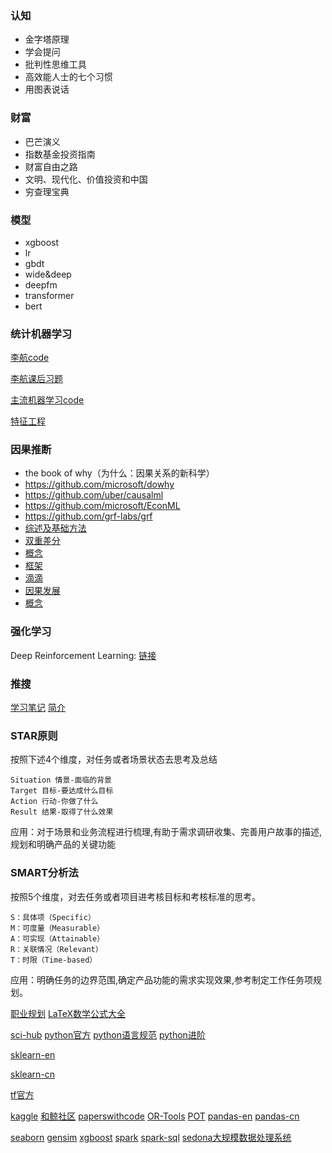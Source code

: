 ### 认知
- 金字塔原理
- 学会提问
- 批判性思维工具
- 高效能人士的七个习惯
- 用图表说话

### 财富
- 巴芒演义
- 指数基金投资指南
- 财富自由之路
- 文明、现代化、价值投资和中国
- 穷查理宝典

### 模型
- xgboost
- lr
- gbdt
- wide&deep
- deepfm
- transformer
- bert

### 统计机器学习

[李航code](https://github.com/fengdu78/lihang-code)

[李航课后习题](https://datawhalechina.github.io/statistical-learning-method-solutions-manual/#/part01/chapter04/ch04)

[主流机器学习code](https://github.com/zhulei227/ML_Notes)

[特征工程](https://www.zhihu.com/question/29316149)

### 因果推断
- the book of why（为什么：因果关系的新科学）
- https://github.com/microsoft/dowhy
- https://github.com/uber/causalml
- https://github.com/microsoft/EconML
- https://github.com/grf-labs/grf
- [综述及基础方法](https://zhuanlan.zhihu.com/p/258562953)
- [双重差分](https://zhuanlan.zhihu.com/p/400085535)
- [概念](https://zhuanlan.zhihu.com/p/449976773)
- [框架](https://zhuanlan.zhihu.com/p/410053669)
- [滴滴](https://blog.csdn.net/DiDi_Tech/article/details/117137317?spm=1001.2014.3001.5501)
- [因果发展](http://www.360doc.com/content/21/0831/23/60669552_993570605.shtml)
- [概念](https://www.cnblogs.com/caoyusang/p/13518354.html)

### 强化学习
Deep Reinforcement Learning: [链接](https://deepreinforcementlearningbook.org/)

### 推搜
[学习笔记](https://zhuanlan.zhihu.com/wangzhenotes)
[简介](https://zhuanlan.zhihu.com/p/336643635)

### STAR原则 
按照下述4个维度，对任务或者场景状态去思考及总结

    Situation 情景-面临的背景
    Target 目标-要达成什么目标
    Action 行动-你做了什么
    Result 结果-取得了什么效果

应用：对于场景和业务流程进行梳理,有助于需求调研收集、完善用户故事的描述,规划和明确产品的关键功能
### SMART分析法
按照5个维度，对去任务或者项目进考核目标和考核标准的思考。

    S：具体项（Specific）
    M：可度量（Measurable）
    A：可实现（Attainable）
    R：关联情况（Relevant）
    T：时限（Time-based）

应用：明确任务的边界范围,确定产品功能的需求实现效果,参考制定工作任务项规划。

[职业规划](https://zhuanlan.zhihu.com/p/192361020)
[LaTeX数学公式大全](https://zhuanlan.zhihu.com/p/510451940)

[sci-hub](https://www.scihub.net.cn/)
[python官方](https://docs.python.org/zh-cn/3/index.html)
[python语言规范](https://zh-google-styleguide.readthedocs.io/en/latest/google-python-styleguide/python_language_rules/)
[python进阶](https://eastlakeside.gitbook.io/interpy-zh/)

[sklearn-en](https://scikit-learn.org/stable/user_guide.html)

[sklearn-cn](https://scikitlearn.com.cn/)

[tf官方](https://tensorflow.google.cn/versions)

[kaggle](https://www.kaggle.com/code/muratmert/bank-marketing-analysis-with-algorithms/notebook)
[和鲸社区](https://www.heywhale.com/home/project)
[paperswithcode](https://paperswithcode.com/methods)
[OR-Tools](https://developers.google.cn/optimization/introduction/overview)
[POT](https://pythonot.github.io/)
[pandas-en](https://pandas.pydata.org/pandas-docs/stable/user_guide/index.html)
[pandas-cn](https://www.gairuo.com/p/pandas-tutorial)

[seaborn](https://seaborn.pydata.org/tutorial.html)
[gensim](https://radimrehurek.com/gensim/apiref.html#api-reference)
[xgboost](https://xgboost.readthedocs.io/en/latest/tutorials/input_format.html)
[spark](https://spark.apache.org/docs/latest/sql-getting-started.html)
[spark-sql](https://spark.apache.org/docs/latest/api/sql/)
[sedona大规模数据处理系统](https://sedona.apache.org/)